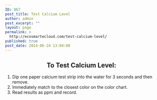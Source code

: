 ```yaml
---
ID: 867
post_title: Test Calcium Level
author: admin
post_excerpt: ""
layout: page
permalink: >
  http://ecosmartecloud.com/test-calcium-level/
published: true
post_date: 2014-06-24 13:04:08
---
```

<center>
<h2>To Test Calcium Level:</h2>
</center>
<ol>
<li>Dip one paper calcium test strip into the water for 3 seconds and then remove.</li>
<li>Immediately match to the closest color on the color chart.</li>
<li>Read results as ppm and record.</li>
</ol>